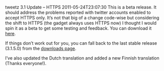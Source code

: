 tweetz 3.1 Update &ndash; HTTPS
2011-05-24T23:07:30
This is a beta release. It should address the problems reported with twitter accounts enabled to accept HTTPS only. It’s not that big of a change code-wise but considering the shift to HTTPS (the gadget always uses HTTPS now) I thought I would spin it as a beta to get some testing and feedback. You can download it [here](http://mike-ward.net/download.aspx?filename=downloads/tweetz31.beta.gadget).

If things don’t work out for you, you can fall back to the last stable release (3.1.5.0) from the [downloads page](http://mike-ward.net/downloads).

I’ve also updated the Dutch translation and added a new Finnish translation (Thanks everyone!).
